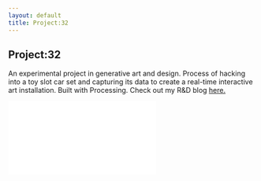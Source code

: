 ```yaml
---
layout: default
title: Project:32
---
```


## Project:32

An experimental project in generative art and design. Process of hacking into a toy slot car set and capturing its data to create a real-time interactive art installation. Built with Processing. Check out my R&D blog [here.](http://project32.wordpress.com)

<div class="videoWrapper ratio4x3">
	<iframe src="//player.vimeo.com/video/1434083?title=0&amp;byline=0&amp;portrait=0" frameborder="0" allowfullscreen="allowfullscreen">&nbsp;</iframe>
</div>